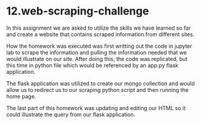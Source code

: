 # 12.web-scraping-challenge

In this assignment we are asked to utilize the skills we have learned so far and create a website that contains scraped information from different sites.

How the homework was executed was first writting out the code in jupyter lab to scrape the information and pulling the information needed that we would illustrate on our site. After doing this, the code was replicated, but this time in python file which would be referenced by an app.py flask application.

The flask application was utilized to create our mongo collection and would allow us to redirect us to our scraping python script and then running the home page.

The last part of this homework was updating and editing our HTML so it could illustrate the query from our flask application.
